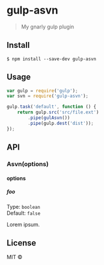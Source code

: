 # gulp-asvn 

> My gnarly gulp plugin


## Install

```
$ npm install --save-dev gulp-asvn
```


## Usage

```js
var gulp = require('gulp');
var svn = require('gulp-asvn');

gulp.task('default', function () {
	return gulp.src('src/file.ext')
		.pipe(gulAsvn())
		.pipe(gulp.dest('dist'));
});
```


## API

### Asvn(options)

#### options

##### foo

Type: `boolean`  
Default: `false`

Lorem ipsum.


## License

MIT © [](https://github.com/Scheffer)

